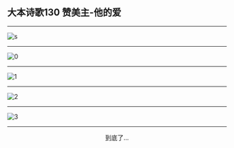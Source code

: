 
## 大本诗歌130 赞美主-他的爱
        
<div id="aplayer0"></div>

---

<img alt="s" data-original="https://cdn.jsdelivr.net/gh/k34869/shi/data/d0198/640">

---

<img alt="0" data-original="https://cdn.jsdelivr.net/gh/k34869/shi/data/d0198/0">

---

<img alt="1" data-original="https://cdn.jsdelivr.net/gh/k34869/shi/data/d0198/1">

---

<img alt="2" data-original="https://cdn.jsdelivr.net/gh/k34869/shi/data/d0198/2">

---

<img alt="3" data-original="https://cdn.jsdelivr.net/gh/k34869/shi/data/d0198/3">

---

<p style="text-align: center">到底了...</p>

<script src="/js/dist-view.js"></script>

<script>
MAIN.id = 'd0198';
        
const ap0 = new APlayer({
    container: document.getElementById('aplayer0'),
    volume: 1,
    loop: 'none',
    preload: 'none',
    audio: [{
        name: '大本诗歌130.mp3',
        artist: '大本诗歌',
        url: 'https://res.wx.qq.com/voice/getvoice?mediaid=MzI0NTk3MDM5M18yMjQ3NDg5MzAw',
        cover: '/favicon'
    }]
});
</script>
